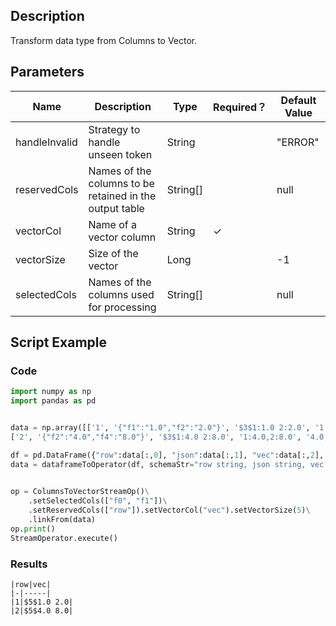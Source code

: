 ## Description
Transform data type from Columns to Vector.

## Parameters
| Name | Description | Type | Required？ | Default Value |
| --- | --- | --- | --- | --- |
| handleInvalid | Strategy to handle unseen token | String |  | "ERROR" |
| reservedCols | Names of the columns to be retained in the output table | String[] |  | null |
| vectorCol | Name of a vector column | String | ✓ |  |
| vectorSize | Size of the vector | Long |  | -1 |
| selectedCols | Names of the columns used for processing | String[] |  | null |

## Script Example
### Code
```python
import numpy as np
import pandas as pd


data = np.array([['1', '{"f1":"1.0","f2":"2.0"}', '$3$1:1.0 2:2.0', '1:1.0,2:2.0', '1.0,2.0', 1.0, 2.0],
['2', '{"f2":"4.0","f4":"8.0"}', '$3$1:4.0 2:8.0', '1:4.0,2:8.0', '4.0,8.0', 4.0, 8.0]])

df = pd.DataFrame({"row":data[:,0], "json":data[:,1], "vec":data[:,2], "kv":data[:,3], "csv":data[:,4], "f0":data[:,5], "f1":data[:,6]})
data = dataframeToOperator(df, schemaStr="row string, json string, vec string, kv string, csv string, f0 double, f1 double",op_type="stream")
    

op = ColumnsToVectorStreamOp()\
    .setSelectedCols(["f0", "f1"])\
    .setReservedCols(["row"]).setVectorCol("vec").setVectorSize(5)\
    .linkFrom(data)
op.print()
StreamOperator.execute()
```

### Results
    
    |row|vec|
    |-|-----|
    |1|$5$1.0 2.0|
    |2|$5$4.0 8.0|
    
